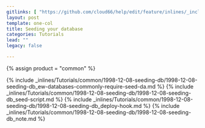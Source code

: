 ```yaml
---
gitlinks: [ "https://github.com/cloud66/help/edit/feature/inlines/_includes/_inlines/Tutorials/common/1998-12-08-seeding-db/1998-12-08-seeding-db_ew-databases-commonly-require-seed-da.md", "https://github.com/cloud66/help/edit/feature/inlines/_includes/_inlines/Tutorials/common/1998-12-08-seeding-db/1998-12-08-seeding-db_seed-script.md", "https://github.com/cloud66/help/edit/feature/inlines/_includes/_inlines/Tutorials/common/1998-12-08-seeding-db/1998-12-08-seeding-db_deploy-hook.md", "https://github.com/cloud66/help/edit/feature/inlines/_includes/_inlines/Tutorials/common/1998-12-08-seeding-db/1998-12-08-seeding-db_note.md" ]
layout: post
template: one-col
title: Seeding your database
categories: Tutorials
lead: ""
legacy: false

---
```

{% assign product = "common" %}

{% include _inlines/Tutorials/common/1998-12-08-seeding-db/1998-12-08-seeding-db_ew-databases-commonly-require-seed-da.md %}
{% include _inlines/Tutorials/common/1998-12-08-seeding-db/1998-12-08-seeding-db_seed-script.md %}
{% include _inlines/Tutorials/common/1998-12-08-seeding-db/1998-12-08-seeding-db_deploy-hook.md %}
{% include _inlines/Tutorials/common/1998-12-08-seeding-db/1998-12-08-seeding-db_note.md %}

